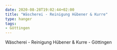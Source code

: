 ```yaml
---
date: 2020-08-28T19:02:44+02:00
title: "Wäscherei - Reinigung Hübener & Kurre"
type: hanger
tags:
- Göttingen
---
```

Wäscherei - Reinigung Hübener & Kurre - Göttingen
